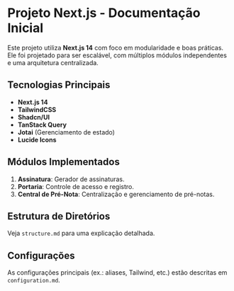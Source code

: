 # Projeto Next.js - Documentação Inicial

Este projeto utiliza **Next.js 14** com foco em modularidade e boas práticas. Ele foi projetado para ser escalável, com múltiplos módulos independentes e uma arquitetura centralizada.

## Tecnologias Principais

- **Next.js 14**
- **TailwindCSS**
- **Shadcn/UI**
- **TanStack Query**
- **Jotai** (Gerenciamento de estado)
- **Lucide Icons**

## Módulos Implementados

1. **Assinatura**: Gerador de assinaturas.
2. **Portaria**: Controle de acesso e registro.
3. **Central de Pré-Nota**: Centralização e gerenciamento de pré-notas.

## Estrutura de Diretórios

Veja `structure.md` para uma explicação detalhada.

## Configurações

As configurações principais (ex.: aliases, Tailwind, etc.) estão descritas em `configuration.md`.
